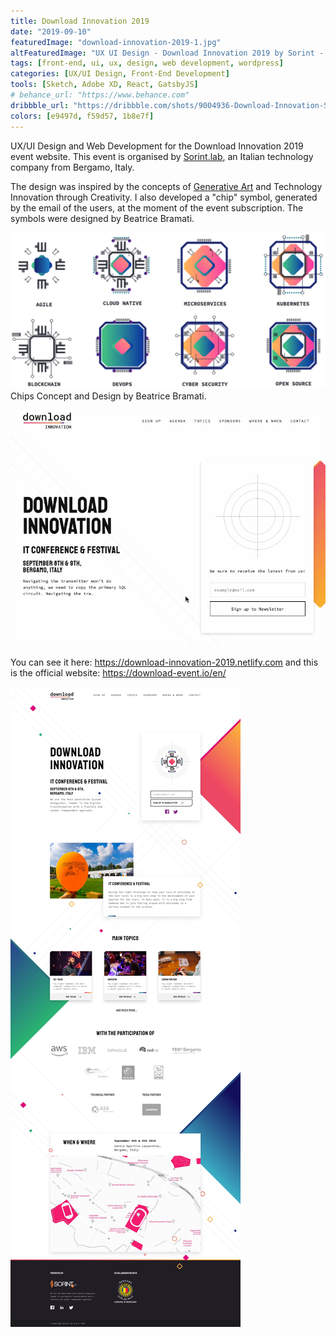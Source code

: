```yaml
---
title: Download Innovation 2019
date: "2019-09-10"
featuredImage: "download-innovation-2019-1.jpg"
altFeaturedImage: "UX UI Design - Download Innovation 2019 by Sorint - Giu Magnani Web Designer and Developer from Treviglio - Bergamo, Italia (Italy)"
tags: [front-end, ui, ux, design, web development, wordpress]
categories: [UX/UI Design, Front-End Development]
tools: [Sketch, Adobe XD, React, GatsbyJS]
# behance_url: "https://www.behance.com"
dribbble_url: "https://dribbble.com/shots/9004936-Download-Innovation-Symbol-generated-by-user-input?utm_source=Clipboard_Shot&utm_campaign=GiuMagnani&utm_content=Download%20Innovation%20-%20Symbol%20generated%20by%20user%20input&utm_medium=Social_Share"
colors: [e9497d, f59d57, 1b8e7f]
---
```


UX/UI Design and Web Development for the Download Innovation 2019 event website. This event is organised by <a href="https://www.sorint.it/" rel="noopener" rel="noreferrer" target="_blank">Sorint.lab</a>, an Italian technology company from Bergamo, Italy.

The design was inspired by the concepts of <a href="https://en.wikipedia.org/wiki/Generative_art" rel="noopener" rel="noreferrer">Generative Art</a> and Technology Innovation through Creativity. I also developed a "chip" symbol, generated by the email of the users, at the moment of the event subscription. The symbols were designed by Beatrice Bramati.

![UX UI Design - Download Innovation 2019 by Sorint - Giu Magnani Web Designer and Developer from Treviglio - Bergamo, Italia (Italy)](download-innovation-2019-3.png)
<span class="caption">Chips Concept and Design by Beatrice Bramati.</span>

![UX UI Design - Chip generation when the user writes the email - Download Innovation 2019 by Sorint - Giu Magnani Web Designer and Developer from Treviglio - Bergamo, Italia (Italy)](download-innovation-2019-2.gif)

You can see it here: https://download-innovation-2019.netlify.com and this is the official website: https://download-event.io/en/

![UX UI Design - Download Innovation 2019 by Sorint - Giu Magnani Web Designer and Developer from Treviglio - Bergamo, Italia (Italy)](download-innovation-2019-4.jpg)